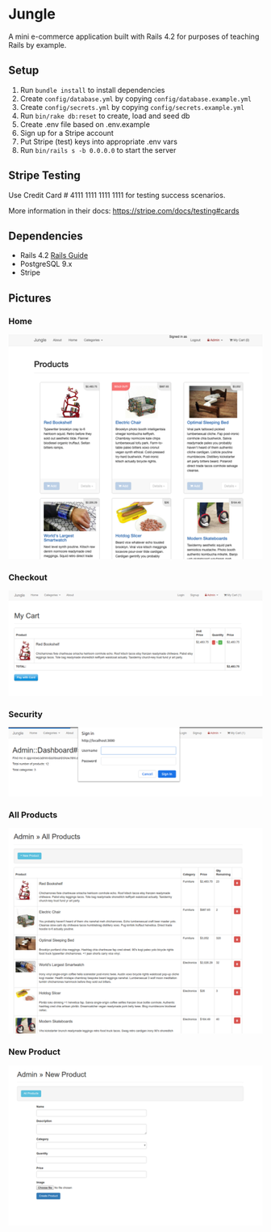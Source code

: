 # Jungle

A mini e-commerce application built with Rails 4.2 for purposes of teaching Rails by example.


## Setup

1. Run `bundle install` to install dependencies
2. Create `config/database.yml` by copying `config/database.example.yml`
3. Create `config/secrets.yml` by copying `config/secrets.example.yml`
4. Run `bin/rake db:reset` to create, load and seed db
5. Create .env file based on .env.example
6. Sign up for a Stripe account
7. Put Stripe (test) keys into appropriate .env vars
8. Run `bin/rails s -b 0.0.0.0` to start the server

## Stripe Testing

Use Credit Card # 4111 1111 1111 1111 for testing success scenarios.

More information in their docs: <https://stripe.com/docs/testing#cards>

## Dependencies

* Rails 4.2 [Rails Guide](http://guides.rubyonrails.org/v4.2/)
* PostgreSQL 9.x
* Stripe


## Pictures

### Home
!["Jungle Home Image"](https://github.com/flave19/Jungle/blob/master/docs/Jungle-LaunchPage.png)

### Checkout
!["Jungle Checkout Image"](https://github.com/flave19/Jungle/blob/master/docs/Jungle_Checkout.png)

### Security
!["Jungle Security Image"](https://github.com/flave19/Jungle/blob/master/docs/Jungle-Security.png)

### All Products
!["Jungle All Products Image"](https://github.com/flave19/Jungle/blob/master/docs/Jungle-AllProducts.png)

### New Product
!["Jungle New Product Image"](https://github.com/flave19/Jungle/blob/master/docs/Jungle-NewProduct.png)
